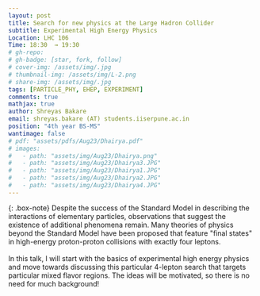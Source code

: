```yaml
---
layout: post
title: Search for new physics at the Large Hadron Collider
subtitle: Experimental High Energy Physics
Location: LHC 106
Time: 18:30  → 19:30
# gh-repo:
# gh-badge: [star, fork, follow]
# cover-img: /assets/img/.jpg
# thumbnail-img: /assets/img/L-2.png
# share-img: /assets/img/.jpg
tags: [PARTICLE_PHY, EHEP, EXPERIMENT]
comments: true
mathjax: true
author: Shreyas Bakare
email: shreyas.bakare (AT) students.iiserpune.ac.in
position: "4th year BS-MS"
wantimage: false
# pdf: "assets/pdfs/Aug23/Dhairya.pdf"
# images:
#   - path: "assets/img/Aug23/Dhairya.png"
#   - path: "assets/img/Aug23/Dhairya3.JPG"
#   - path: "assets/img/Aug23/Dhairya1.JPG"
#   - path: "assets/img/Aug23/Dhairya2.JPG"
#   - path: "assets/img/Aug23/Dhairya4.JPG"
---
```

{: .box-note}
Despite the success of the Standard Model in describing the interactions of elementary particles, observations that suggest the existence of additional phenomena remain. Many theories of physics beyond the Standard Model have been proposed that feature "final states" in high-energy proton-proton collisions with exactly four leptons.
\
\
In this talk, I will start with the basics of experimental high energy physics and move towards discussing this particular 4-lepton search that targets particular mixed flavor regions. The ideas will be motivated, so there is no need for much background!